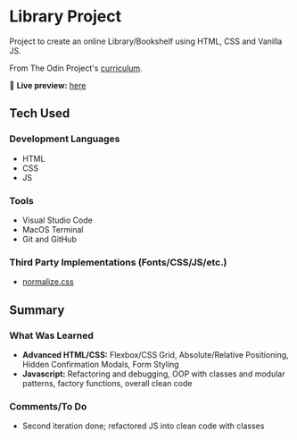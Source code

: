 # Library Project

Project to create an online Library/Bookshelf using HTML, CSS and Vanilla JS.

From The Odin Project's [curriculum](https://www.theodinproject.com/lessons/node-path-javascript-library).

🔗 **Live preview:** [here](https://mauzzii.github.io/library/)

## Tech Used 

### Development Languages

* HTML
* CSS
* JS

### Tools

* Visual Studio Code
* MacOS Terminal
* Git and GitHub

### Third Party Implementations (Fonts/CSS/JS/etc.)

* [normalize.css](https://necolas.github.io/normalize.css/)

## Summary

### What Was Learned

* **Advanced HTML/CSS:** Flexbox/CSS Grid, Absolute/Relative Positioning, Hidden Confirmation Modals, Form Styling
* **Javascript:** Refactoring and debugging, OOP with classes and modular patterns, factory functions, overall clean code

### Comments/To Do

* Second iteration done; refactored JS into clean code with classes